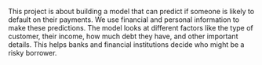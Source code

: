 This project is about building a model that can predict if someone is likely to default on their payments. We use financial and personal information to make these predictions. The model looks at different factors like the type of customer, their income, how much debt they have, and other important details. This helps banks and financial institutions decide who might be a risky borrower.
